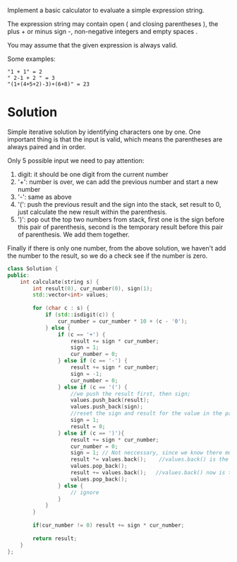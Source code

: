 Implement a basic calculator to evaluate a simple expression string.

The expression string may contain open ( and closing parentheses ), the plus + or minus sign -, non-negative integers and empty spaces .

You may assume that the given expression is always valid.

Some examples:

```
"1 + 1" = 2
" 2-1 + 2 " = 3
"(1+(4+5+2)-3)+(6+8)" = 23
```

# Solution

Simple iterative solution by identifying characters one by one. One important thing is that the input is valid, which means the parentheses are always paired and in order.

Only 5 possible input we need to pay attention:

1. digit: it should be one digit from the current number
2. '+': number is over, we can add the previous number and start a new number
3. '-': same as above
4. '(': push the previous result and the sign into the stack, set result to 0, just calculate the new result within the parenthesis.
5. ')': pop out the top two numbers from stack, first one is the sign before this pair of parenthesis, second is the temporary result before this pair of parenthesis. We add them together.

Finally if there is only one number, from the above solution, we haven't add the number to the result, so we do a check see if the number is zero.

```cpp
class Solution {
public:
    int calculate(string s) {
        int result(0), cur_number(0), sign(1);
        std::vector<int> values;
        
        for (char c : s) {
            if (std::isdigit(c)) {
                cur_number = cur_number * 10 + (c - '0');
            } else {
                if (c == '+') {
                    result += sign * cur_number;
                    sign = 1;
                    cur_number = 0;
                } else if (c == '-') {
                    result += sign * cur_number;
                    sign = -1;
                    cur_number = 0;
                } else if (c == '(') {
                    //we push the result first, then sign;
                    values.push_back(result);
                    values.push_back(sign);
                    //reset the sign and result for the value in the parenthesis
                    sign = 1;
                    result = 0;
                } else if (c == ')'){
                    result += sign * cur_number;  
                    cur_number = 0;
                    sign = 1; // Not neccessary, since we know there must be a sign after )
                    result *= values.back();    //values.back() is the sign before the parenthesis
                    values.pop_back();
                    result += values.back();   //values.back() now is the result calculated before the parenthesis
                    values.pop_back();
                } else {
                    // ignore
                }
            }
        }
        
        if(cur_number != 0) result += sign * cur_number;
        
        return result;
    }
};
```
